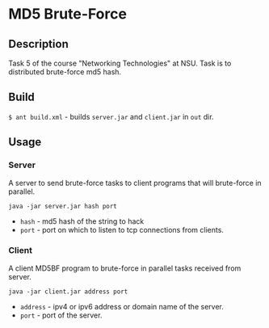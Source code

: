 # MD5 Brute-Force

## Description

Task 5 of the course "Networking Technologies" at NSU. Task is to distributed brute-force md5 hash.

## Build

`$ ant build.xml` - builds `server.jar` and `client.jar` in `out` dir.

## Usage

### Server

A server to send brute-force tasks to client programs that will brute-force in parallel.

`java -jar server.jar hash port`

* `hash` - md5 hash of the string to hack
* `port` - port on which to listen to tcp connections from clients.

### Client

A client MD5BF program to brute-force in parallel tasks received from server.

`java -jar client.jar address port`

* `address` - ipv4 or ipv6 address or domain name of the server.
* `port` - port of the server.
